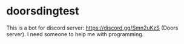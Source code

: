 # doorsdingtest
This is a bot for discord server: https://discord.gg/Smn2uKzS (Doors server). I need someone to help me with programming.
